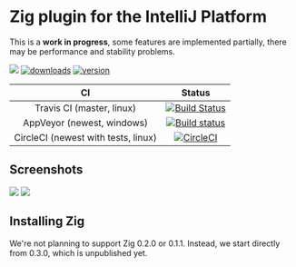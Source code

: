 # Zig plugin for the IntelliJ Platform

This is a **work in progress**, some features are implemented partially, there may be performance and stability problems.

[![](https://tinyurl.com/y9e4n2zh)](https://github.com/ice1000/julia-intellij)
[![downloads](https://img.shields.io/jetbrains/plugin/d/10560-zig.svg)](https://plugins.jetbrains.com/plugin/10560-zig)
[![version](https://img.shields.io/jetbrains/plugin/v/10560-zig.svg)](https://plugins.jetbrains.com/plugin/10560-zig)

CI|Status
:---:|:---:
Travis CI (master, linux)|[![Build Status](https://travis-ci.org/ice1000/zig-intellij.svg?branch=master)](https://travis-ci.org/ice1000/zig-intellij)
AppVeyor (newest, windows)|[![Build status](https://ci.appveyor.com/api/projects/status/cb5gl5rgsjv00nen?svg=true)](https://ci.appveyor.com/project/ice1000/zig-intellij)
CircleCI (newest with tests, linux)|[![CircleCI](https://circleci.com/gh/ice1000/zig-intellij.svg?style=svg)](https://circleci.com/gh/ice1000/zig-intellij)

## Screenshots

![](https://plugins.jetbrains.com/files/10560/screenshot_17959.png)
![](https://plugins.jetbrains.com/files/10560/screenshot_17965.png)

## Installing Zig

We're not planning to support Zig 0.2.0 or 0.1.1.
Instead, we start directly from 0.3.0, which is unpublished yet.
